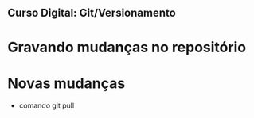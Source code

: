 ## Curso Digital: Git/Versionamento

# Gravando mudanças no repositório 

# Novas mudanças

* comando git pull
